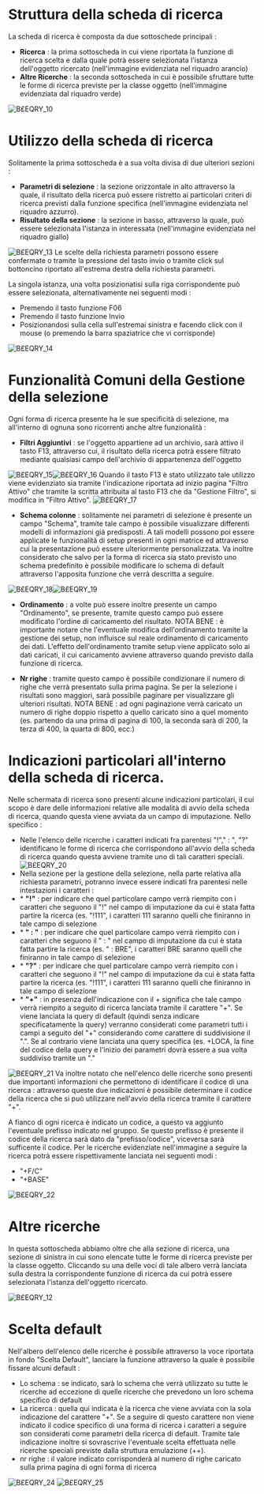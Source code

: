 # Struttura della scheda di ricerca

La scheda di ricerca è composta da due sottoschede principali : 
-  **Ricerca** :  la prima sottoscheda in cui viene riportata la funzione di ricerca scelta e dalla quale potrà essere selezionata l'istanza dell'oggetto ricercato (nell'immagine evidenziata nel riquadro arancio)
-  **Altre Ricerche** :  la seconda sottoscheda in cui è possibile sfruttare tutte le forme di ricerca previste per la classe oggetto (nell'immagine evidenziata dal riquadro verde)

![B£EQRY_10](http://localhost:3000/immagini/MBDOC_SCH-B£EQRY_SEA/BXEQRY_10.png)
# Utilizzo della scheda di ricerca

Solitamente la prima sottoscheda è a sua volta divisa di due ulteriori sezioni : 
-  **Parametri di selezione** :  la sezione orizzontale in alto attraverso la quale, il risultato della ricerca può essere ristretto ai particolari criteri di ricerca previsti dalla funzione specifica (nell'immagine evidenziata nel riquadro azzurro).
-  **Risultato della sezione** :  la sezione in basso, attraverso la quale, può essere selezionata l'istanza in interessata (nell'immagine evidenziata nel riquadro giallo)

![B£EQRY_13](http://localhost:3000/immagini/MBDOC_SCH-B£EQRY_SEA/BXEQRY_13.png)
Le scelte della richiesta parametri possono essere confermate o tramite la pressione del tasto invio o tramite click sul bottoncino riportato all'estrema destra della richiesta parametri.

La singola istanza, una volta posizionatisi sulla riga corrispondente può essere selezionata, alternativamente nei seguenti modi : 
-  Premendo il tasto funzione F06
-  Premendo il tasto funzione Invio
-  Posizionandosi sulla cella sull'estremai sinistra e facendo click con il mouse (o premendo la barra spaziatrice che vi corrisponde)

![B£EQRY_14](http://localhost:3000/immagini/MBDOC_SCH-B£EQRY_SEA/BXEQRY_14.png)
# Funzionalità Comuni della Gestione della selezione

Ogni forma di ricerca presente ha le sue specificità di selezione, ma all'interno di ognuna sono ricorrenti anche altre funzionalità : 
-  **Filtri Aggiuntivi** :  se l'oggetto appartiene ad un archivio, sarà attivo il tasto F13, attraverso cui, il risultato della ricerca potrà essere filtrato mediante qualsiasi campo dell'archivio di appartenenza dell'oggetto

![B£EQRY_15](http://localhost:3000/immagini/MBDOC_SCH-B£EQRY_SEA/BXEQRY_15.png)![B£EQRY_16](http://localhost:3000/immagini/MBDOC_SCH-B£EQRY_SEA/BXEQRY_16.png)
Quando il tasto F13 è stato utilizzato tale utilizzo viene evidenziato sia tramite l'indicazione riportata ad inizio pagina "Filtro Attivo" che tramite la scritta attribuita al tasto F13 che da "Gestione Filtro", si modifica in "Filtro Attivo".
![B£EQRY_17](http://localhost:3000/immagini/MBDOC_SCH-B£EQRY_SEA/BXEQRY_17.png)
-  **Schema colonne** :  solitamente nei parametri di selezione è presente un campo "Schema", tramite tale campo è possibile visualizzare differenti modelli di informazioni già predisposti. A tali modelli possono poi essere applicate le funzionalità di setup presenti in ogni matrice ed attraverso cui la presentazione può essere ulteriormente personalizzata. Va inoltre considerato che salvo per la forma di ricerca sia stato previsto uno schema predefinito è possibile modificare lo schema di default attraverso l'apposita funzione che verrà descritta a seguire.

![B£EQRY_18](http://localhost:3000/immagini/MBDOC_SCH-B£EQRY_SEA/BXEQRY_18.png)![B£EQRY_19](http://localhost:3000/immagini/MBDOC_SCH-B£EQRY_SEA/BXEQRY_19.png)
-  **Ordinamento** :  a volte può essere inoltre presente un campo "Ordinamento", se presente, tramite questo campo può essere modificato l'ordine di caricamento del risultato. NOTA BENE :  è importante notare che l'eventuale modifica dell'ordinamento tramite la gestione dei setup, non influisce sul reale ordinamento di caricamento dei dati. L'effetto dell'ordinamento tramite setup viene applicato solo ai dati caricati, il cui caricamento avviene attraverso quando previsto dalla funzione di ricerca.

-  **Nr righe** :  tramite questo campo è possibile condizionare il numero di righe che verrà presentato sulla prima pagina. Se per la selezione i risultati sono maggiori, sarà possibile paginare per visualizzare gli ulteriori risultati. NOTA BENE :  ad ogni paginazione verrà caricato un numero di righe doppio rispetto a quello caricato sino a quel momento (es. partendo da una prima di pagina di 100, la seconda sarà di 200, la terza di 400, la quarta di 800, ecc.)

# Indicazioni particolari all'interno della scheda di ricerca.

Nelle schermata di ricerca sono presenti alcune indicazioni particolari, il cui scopo è dare delle informazioni relative alle modalità di avvio della scheda di ricerca, quando questa viene avviata da un campo di imputazione. Nello specifico : 
-  Nelle l'elenco delle ricerche i caratteri indicati fra parentesi "!"," : ", "?" identificano le forme di ricerca che corrispondono all'avvio della scheda di ricerca quando questa avviene tramite uno di tali caratteri speciali.
![B£EQRY_20](http://localhost:3000/immagini/MBDOC_SCH-B£EQRY_SEA/BXEQRY_20.png)
-  Nella sezione per la gestione della selezione, nella parte relativa alla richiesta parametri, potranno invece essere indicati fra parentesi nelle intestazioni i caratteri : 
- \* **"!"** :  per indicare che quel particolare campo verrà riempito con i caratteri che seguono il "!" nel campo di imputazione da cui è stata fatta partire la ricerca (es. "!111", i caratteri 111 saranno quelli che finiranno in tale campo di selezione
- \* **" : "** :  per indicare che quel particolare campo verrà riempito con i caratteri che seguono il " : " nel campo di imputazione da cui è stata fatta partire la ricerca (es. " : BRE", i caratteri BRE saranno quelli che finiranno in tale campo di selezione
- \* **"?"** :  per indicare che quel particolare campo verrà riempito con i caratteri che seguono il "!" nel campo di imputazione da cui è stata fatta partire la ricerca (es. "!111", i caratteri 111 saranno quelli che finiranno in tale campo di selezione
- \* **"+"** :  in presenza dell'indicazione con il + significa che tale campo verrà riempito a seguito di ricerca lanciata tramite il carattere "+". Se viene lanciata la query di default (quindi senza indicare specificatamente la query) verranno considerati come parametri tutti i campi a seguito del "+" considerando come carattere di suddivisione il ".". Se al contrario viene lanciata una query specifica (es. +LOCA, la fine del codice della query e l'inizio dei parametri dovrà essere a sua volta suddiviso tramite un "."

![B£EQRY_21](http://localhost:3000/immagini/MBDOC_SCH-B£EQRY_SEA/BXEQRY_21.png)
Va inoltre notato che nell'elenco delle ricerche sono presenti due importanti informazioni che permettono di identificare il codice di una ricerca :  attraverso queste due indicazioni è possibile determinare il codice della ricerca che si può utilizzare nell'avvio della ricerca tramite il carattere "+".

A fianco di ogni ricerca è indicato un codice, a questo va aggiunto l'eventuale prefisso indicato nel gruppo. Se questo prefisso è presente il codice della ricerca sarà dato da "prefisso/codice", viceversa sarà sufficente il codice. Per le ricerche evidenziate nell'immagine a seguire la ricerca potrà essere rispettivamente lanciata nei seguenti modi : 
-  "+F/C"
-  "+BASE"

![B£EQRY_22](http://localhost:3000/immagini/MBDOC_SCH-B£EQRY_SEA/BXEQRY_22.png)
# Altre ricerche

In questa sottoscheda abbiamo oltre che alla sezione di ricerca, una sezione di sinistra in cui sono elencate tutte le forme di ricerca previste per la classe oggetto. Cliccando su una delle voci di tale albero verrà lanciata sulla destra la corrispondente funzione di ricerca da cui potrà essere selezionata l'istanza dell'oggetto ricercato.

![B£EQRY_12](http://localhost:3000/immagini/MBDOC_SCH-B£EQRY_SEA/BXEQRY_12.png)
# Scelta default

Nell'albero dell'elenco delle ricerche è possibile attraverso la voce riportata in fondo "Scelta Default", lanciare la funzione attraverso la quale è possibile fissare alcuni default : 
-  Lo schema :  se indicato, sarà lo schema che verrà utilizzato su tutte le ricerche ad eccezione di quelle ricerche che prevedono un loro schema specifico di default
-  La ricerca :  quella qui indicata è la ricerca che viene avviata con la sola indicazione del carattere "+". Se a seguire di questo carattere non viene indicato il codice specifico di una forma di ricerca i caratteri a seguire son considerati come parametri della ricerca di default. Tramite tale indicazione inoltre si sovrascrive l'eventuale scelta effettuata nelle ricerche speciali previste dalla struttura emulazione (++).
-  nr righe :  il valore indicato corrisponderà al numero di righe caricato sulla prima pagina di ogni forma di ricerca

![B£EQRY_24](http://localhost:3000/immagini/MBDOC_SCH-B£EQRY_SEA/BXEQRY_24.png)
![B£EQRY_25](http://localhost:3000/immagini/MBDOC_SCH-B£EQRY_SEA/BXEQRY_25.png)


